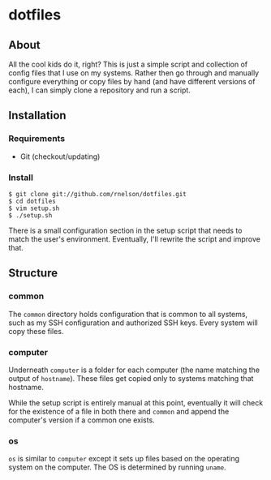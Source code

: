 dotfiles
========
About
-----
All the cool kids do it, right? This is just a simple script 
and collection of config files that I use on my systems. Rather 
then go through and manually configure everything or copy files 
by hand (and have different versions of each), I can simply 
clone a repository and run a script.

Installation
------------
### Requirements
+ Git (checkout/updating)

### Install
    $ git clone git://github.com/rnelson/dotfiles.git
    $ cd dotfiles
    $ vim setup.sh
    $ ./setup.sh

There is a small configuration section in the setup script that 
needs to match the user's environment. Eventually, I'll rewrite 
the script and improve that.

Structure
---------
### common
The `common` directory holds configuration that is common to all 
systems, such as my SSH configuration and authorized SSH keys. 
Every system will copy these files.

### computer
Underneath `computer` is a folder for each computer (the name 
matching the output of `hostname`). These files get copied only 
to systems matching that hostname.

While the setup script is entirely manual at this point, eventually 
it will check for the existence of a file in both there and `common` 
and append the computer's version if a common one exists.

### os
`os` is similar to `computer` except it sets up files based on the 
operating system on the computer. The OS is determined by running 
`uname`.
